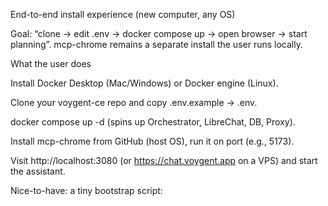 End-to-end install experience (new computer, any OS)

Goal: “clone → edit .env → docker compose up → open browser → start planning”.
mcp-chrome remains a separate install the user runs locally.

What the user does

Install Docker Desktop (Mac/Windows) or Docker engine (Linux).

Clone your voygent-ce repo and copy .env.example → .env.

docker compose up -d (spins up Orchestrator, LibreChat, DB, Proxy).

Install mcp-chrome from GitHub (host OS), run it on port (e.g., 5173).

Visit http://localhost:3080 (or https://chat.voygent.app on a VPS) and start the assistant.

Nice-to-have: a tiny bootstrap script: